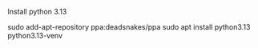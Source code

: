 Install python 3.13

sudo add-apt-repository ppa:deadsnakes/ppa
sudo apt install python3.13 python3.13-venv